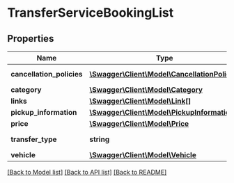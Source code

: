 # TransferServiceBookingList

## Properties
Name | Type | Description | Notes
------------ | ------------- | ------------- | -------------
**cancellation_policies** | [**\Swagger\Client\Model\CancellationPolicy[]**](CancellationPolicy.md) | Cancellation policies | 
**category** | [**\Swagger\Client\Model\Category**](Category.md) |  | 
**links** | [**\Swagger\Client\Model\Link[]**](Link.md) | Links | 
**pickup_information** | [**\Swagger\Client\Model\PickupInformation**](PickupInformation.md) |  | 
**price** | [**\Swagger\Client\Model\Price**](Price.md) |  | 
**transfer_type** | **string** | Transfer Type | 
**vehicle** | [**\Swagger\Client\Model\Vehicle**](Vehicle.md) |  | 

[[Back to Model list]](../../README.md#documentation-for-models) [[Back to API list]](../../README.md#documentation-for-api-endpoints) [[Back to README]](../../README.md)

